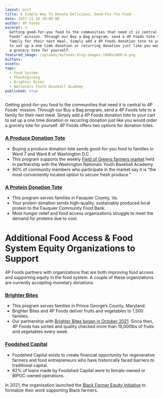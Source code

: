 ```yaml
---
layout: post
title: A Simple Way To Donate Delicious, Good-For-You Food
date: 2022-11-16 10:00:00
author: 4P Foods
excerpt: >-
  Getting good-for-you food to the communities that need it is central to 4P
  Foods’ mission. Through our Buy a Bag program, send a 4P Foods tote to a
  family for their next meal. Simply add a 4P Foods donation tote to your cart
  to set up a one time donation or recurring donation just like you would order
  a grocery tote for yourself. 
featured_image: /uploads/4pfoods-blog-images-1900x1000-6.png
buttons:
assets:
tags:
  - Food System
  - Thanksgiving
  - Brighter Bites
  - Nationals Youth Baseball Academy
published: true
---
```

<div class="editable"><p>Getting good-for-you food to the communities that need it is central to 4P Foods&rsquo; mission. Through our Buy a Bag program, send a 4P Foods tote to a family for their next meal. Simply add a 4P Foods donation tote to your cart to set up a one time donation or recurring donation just like you would order a grocery tote for yourself. 4P Foods offers two options for donation totes.</p><h3><a href="https://shop.4pfoods.com/donate"><strong>A Produce Donation Tote</strong></a></h3><ul><li>Buying a produce donation tote sends good-for-you food to families in Ward 7 and Ward 8 of Washington D.C.</li><li>This program supports the weekly <a href="https://4pfoods.com/posts/the-impact-of-the-field-of-greens-market/">Field of Greens farmers market</a> held in partnership with the Washington Nationals Youth Baseball Academy.</li><li>80% of community members who participate in the market say it is &ldquo;the most conveniently located option to secure fresh produce.&rdquo;</li></ul><h3><a href="https://shop.4pfoods.com/product/donation-bag-protein"><strong>A Protein Donation Tote</strong></a></h3><ul><li>This program serves families in Fauquier County, Va.</li><li>Your protein donation sends high-quality, sustainably produced local protein to the Fauquier Community Food Bank.</li><li>Most hunger relief and food access organizations struggle to meet the demand for proteins due to cost.</li></ul><h1><strong>Additional Food Access &amp; Food System Equity Organizations to Support</strong></h1><p>4P Foods partners with organizations that are both improving food access and supporting equity in the food system. A couple of these organizations are currently accepting monetary donations.</p><h3><a href="https://4pfoods.com/posts/remarkable-partnership-with-brighter-bites-brings-food-to-maryland-families/"><strong>Brighter Bites</strong></a></h3><ul><li>This program serves families in Prince George&rsquo;s County, Maryland.</li><li>Brighter Bites and 4P Foods deliver fruits and vegetables to 1,500 families.</li><li>Our partnership with <a href="https://4pfoods.com/posts/brighter-bites-a-new-4p-foods-partnership/">Brighter Bites began in October 2021</a>. Since then, 4P Foods has sorted and quality checked more than 19,000lbs of fruits and vegetables every week.</li></ul><h3><a href="https://4pfoods.com/posts/building-equity-through-foodshed-capitals-black-farmer-fund/"><strong>Foodshed Capital</strong></a></h3><ul><li>Foodshed Capital exists to create financial opportunity for regenerative farmers and food entrepreneurs who have historically faced barriers to traditional capital.</li><li>82% of loans made by Foodshed Capital were to female-owned or BIPOC-owned operations.</li></ul>In 2021, the organization launched the <a href="https://www.foodcap.org/black-farmer-equity-initiative">Black Farmer Equity Initiative</a> to formalize their work supporting Black farmers.</div>